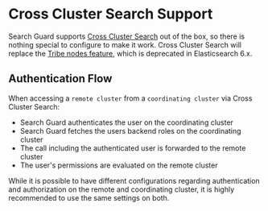 <!---
Copryight 2017 floragunn GmbH
-->
# Cross Cluster Search Support

Search Guard supports [Cross Cluster Search](https://www.elastic.co/guide/en/elasticsearch/reference/current/modules-cross-cluster-search.html) out of the box, so there is nothing special to configure to make it work. Cross Cluster Search will replace the  [Tribe nodes feature](tribenodes.md), which is deprecated in Elasticsearch 6.x.

## Authentication Flow

When accessing a `remote cluster` from a `coordinating cluster` via Cross Cluster Search:

* Search Guard authenticates the user on the coordinating cluster
* Search Guard fetches the users backend roles on the coordinating cluster
* The call including the authenticated user is forwarded to the remote cluster
* The user's permissions are evaluated on the remote cluster

While it is possible to have different configurations regarding authentication and authorization on the remote and coordinating cluster, it is highly recommended to use the same settings on both.


